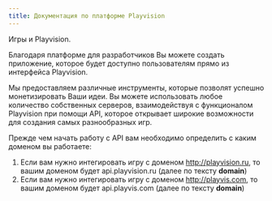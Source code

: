 ```yaml
---
title: Документация по платформе Playvision
---
```


Игры и Playvision.

Благодаря платформе для разработчиков Вы можете создать приложение, которое будет доступно пользователям
прямо из интерфейса Playvision.

Мы предоставляем различные инструменты, которые позволят успешно монетизировать
Ваши идеи. Вы можете использовать любое количество собственных серверов, взаимодействуя с функционалом Playvision при
помощи API, которое открывает широкие возможности для создания самых разнообразных игр.

Прежде чем начать работу с API вам необходимо определить с каким доменом вы работаете:

1. Если вам нужно интегировать игру с доменом http://playvision.ru, то вашим доменом будет api.playvision.ru (далее по тексту **domain**)
2. Если вам нужно интегировать игру с доменом http://playvis.com, то вашим доменом будет api.playvis.com (далее по тексту **domain**)

